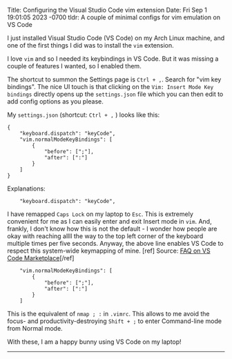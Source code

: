 Title: Configuring the Visual Studio Code vim extension
Date: Fri Sep 1 19:01:05 2023 -0700
tldr: A couple of minimal configs for vim emulation on VS Code

I just installed Visual Studio Code (VS Code) on my Arch Linux machine, and one
of the first things I did was to install the `vim` extension.

I love `vim` and so I needed its keybindings in VS Code. But it was missing a
couple of features I wanted, so I enabled them.

The shortcut to summon the Settings page is `Ctrl + ,`. Search for "vim
key bindings". The nice UI touch is that clicking on the `Vim: Insert Mode Key
bindings` directly opens up the `settings.json` file which you can then edit to
add config options as you please.

My `settings.json` (shortcut: `Ctrl + ,` ) looks like this:

```
{
    "keyboard.dispatch": "keyCode",
    "vim.normalModeKeyBindings": [
        {
            "before": [";"],
            "after": [":"]
        }
    ]
}
```

Explanations:

```
    "keyboard.dispatch": "keyCode",
```

I have remapped `Caps Lock` on my laptop to `Esc`. This is extremely convenient
for me as I can easily enter and exit Insert mode in `vim`. And, frankly, I
don't know how this is not the default - I wonder how people are okay with
reaching allll the way to the top left corner of the keyboard multiple times
per five seconds. Anyway, the above line enables VS Code to respect this
system-wide keymapping of mine. [ref] Source: [FAQ on VS Code Marketplace](https://marketplace.visualstudio.com/items?itemName=vscodevim.vim#-faq:~:text=I%27ve%20swapped%20Escape%20and%20Caps%20Lock)[/ref]

```
    "vim.normalModeKeyBindings": [
        {
            "before": [";"],
            "after": [":"]
        }
    ]
```

This is the equivalent of `nmap ; :` in `.vimrc`. This allows to me avoid the
focus- and productivity-destroying `Shift + ;` to enter Command-line mode from
Normal mode.

With these, I am a happy bunny using VS Code on my laptop!

---
